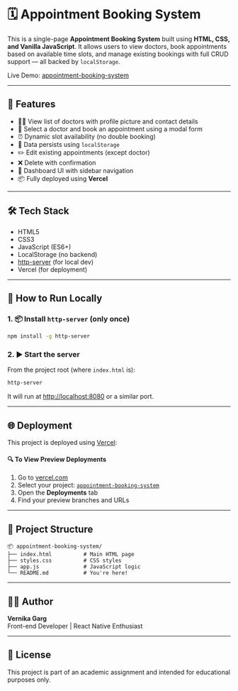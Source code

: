 # 🗓️ Appointment Booking System

This is a single-page **Appointment Booking System** built using **HTML, CSS, and Vanilla JavaScript**. It allows users to view doctors, book appointments based on available time slots, and manage existing bookings with full CRUD support — all backed by `localStorage`.

Live Demo: [appointment-booking-system](https://appointment-booking-system-7brrmsbr8-vernika-gargs-projects.vercel.app/)

---

## 🚀 Features

- 🧑‍⚕️ View list of doctors with profile picture and contact details
- 📅 Select a doctor and book an appointment using a modal form
- ⏰ Dynamic slot availability (no double booking)
- 💾 Data persists using `localStorage`
- ✏️ Edit existing appointments (except doctor)
- ❌ Delete with confirmation
- 🧭 Dashboard UI with sidebar navigation
- 📦 Fully deployed using **Vercel**

---

## 🛠️ Tech Stack

- HTML5
- CSS3
- JavaScript (ES6+)
- LocalStorage (no backend)
- [http-server](https://www.npmjs.com/package/http-server) (for local dev)
- Vercel (for deployment)

---

## 🧪 How to Run Locally

### 1. 📦 Install `http-server` (only once)

```bash
npm install -g http-server
```

### 2. ▶️ Start the server

From the project root (where `index.html` is):

```bash
http-server
```

It will run at [http://localhost:8080](http://localhost:8080) or a similar port.

---

## 🌐 Deployment

This project is deployed using [Vercel](https://vercel.com):

#### 🔍 To View Preview Deployments

1. Go to [vercel.com](https://vercel.com)
2. Select your project: [`appointment-booking-system`](https://vercel.com/vernika-gargs-projects/appointment-booking-system)
3. Open the **Deployments** tab
4. Find your preview branches and URLs

---

## 📁 Project Structure

```
📦 appointment-booking-system/
├── index.html          # Main HTML page
├── styles.css          # CSS styles
├── app.js              # JavaScript logic
└── README.md           # You're here!
```

---

## 🙋‍♀️ Author

**Vernika Garg**  
Front-end Developer | React Native Enthusiast

---

## 📃 License

This project is part of an academic assignment and intended for educational purposes only.
